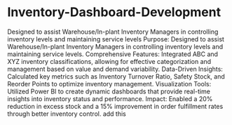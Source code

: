 # Inventory-Dashboard-Development
 Designed to assist Warehouse/In-plant Inventory Managers in controlling inventory levels and maintaining service levels
Purpose: Designed to assist Warehouse/In-plant Inventory Managers in controlling inventory levels and maintaining service levels.
Comprehensive Features: Integrated ABC and XYZ inventory classifications, allowing for effective categorization and management based on value and demand variability.
Data-Driven Insights: Calculated key metrics such as Inventory Turnover Ratio, Safety Stock, and Reorder Points to optimize inventory management.
Visualization Tools: Utilized Power BI to create dynamic dashboards that provide real-time insights into inventory status and performance.
Impact: Enabled a 20% reduction in excess stock and a 15% improvement in order fulfillment rates through better inventory control. add this
